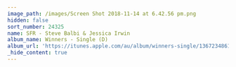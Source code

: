 ```yaml
---
image_path: /images/Screen Shot 2018-11-14 at 6.42.56 pm.png
hidden: false
sort_number: 24325
name: SFR - Steve Balbi & Jessica Irwin
album_name: Winners - Single (D)
album_url: 'https://itunes.apple.com/au/album/winners-single/1367234861'
_hide_content: true
---
```


